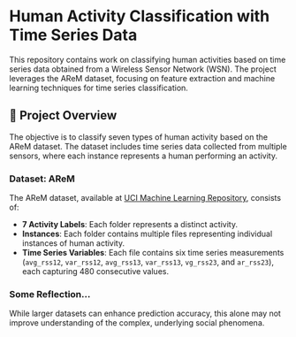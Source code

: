 # Human Activity Classification with Time Series Data

This repository contains work on classifying human activities based on time series data obtained from a Wireless Sensor Network (WSN). The project leverages the AReM dataset, focusing on feature extraction and machine learning techniques for time series classification. 


## 📘 Project Overview

The objective is to classify seven types of human activity based on the AReM dataset. The dataset includes time series data collected from multiple sensors, where each instance represents a human performing an activity.

### Dataset: AReM
The AReM dataset, available at [UCI Machine Learning Repository](https://archive.ics.uci.edu/ml/datasets/label+Recognition+system+based+on+Multisensor+data+fusion+\%28AReM\%29), consists of:
- **7 Activity Labels**: Each folder represents a distinct activity.
- **Instances**: Each folder contains multiple files representing individual instances of human activity.
- **Time Series Variables**: Each file contains six time series measurements (`avg_rss12`, `var_rss12`, `avg_rss13`, `var_rss13`, `vg_rss23`, and `ar_rss23`), each capturing 480 consecutive values.

### Some Reflection...
While larger datasets can enhance prediction accuracy, this alone may not improve understanding of the complex, underlying social phenomena.
